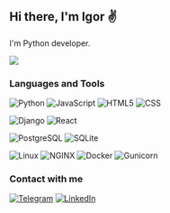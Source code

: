 ## Hi there, I'm Igor ✌

I'm Python developer.

![](https://komarev.com/ghpvc/?username=mirroxum)

### Languages and Tools

![Python](https://img.shields.io/badge/Python-090909?style=for-the-badge&logo=python) ![JavaScript](https://img.shields.io/badge/JavaScript-090909?style=for-the-badge&logo=JavaScript) ![HTML5](https://img.shields.io/badge/HTML5-090909?style=for-the-badge&logo=html5) ![CSS](https://img.shields.io/badge/CSS-090909?style=for-the-badge&logo=css3)

![Django](https://img.shields.io/badge/Django-090909?style=for-the-badge&logo=django) ![React](https://img.shields.io/badge/React-090909?style=for-the-badge&logo=react)

![PostgreSQL](https://img.shields.io/badge/PostgreSQL-090909?style=for-the-badge&logo=PostgreSQL)  ![SQLite](https://img.shields.io/badge/SQLite-090909?style=for-the-badge&logo=SQLite)

![Linux](https://img.shields.io/badge/Linux-090909?style=for-the-badge&logo=Linux) ![NGINX](https://img.shields.io/badge/Nginx-090909?style=for-the-badge&logo=Nginx) ![Docker](https://img.shields.io/badge/Docker-090909?style=for-the-badge&logo=Docker) ![Gunicorn](https://img.shields.io/badge/Gunicorn-090909?style=for-the-badge&logo=Gunicorn)

<!-- ![MongoDB](https://img.shields.io/badge/MongoDB-090909?style=for-the-badge&logo=MongoDB) -->
<!-- [![trophy](https://github-profile-trophy.vercel.app/?username=mirroxum&theme=darkhub)](https://github.com/mirroxum/github-profile-trophy) -->
### Contact with me
[![Telegram](https://img.shields.io/badge/Telegram-090909?style=social&logo=Telegram)](https://t.me/mirroxis) [![LinkedIn](https://img.shields.io/badge/LinkedIn-090909?style=social&logo=LinkedIn)](https://www.linkedin.com/in/igor-saraev-468699121/)
